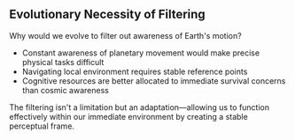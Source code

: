 ## Evolutionary Necessity of Filtering

Why would we evolve to filter out awareness of Earth's motion?

- Constant awareness of planetary movement would make precise physical tasks difficult
- Navigating local environment requires stable reference points
- Cognitive resources are better allocated to immediate survival concerns than cosmic awareness

The filtering isn't a limitation but an adaptation—allowing us to function effectively within our immediate environment by creating a stable perceptual frame.
